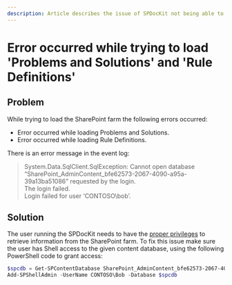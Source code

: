```yaml
---
description: Article describes the issue of SPDocKit not being able to load Problems and Solutions and Rule Definitions.
---
```


# Error occurred while trying to load 'Problems and Solutions' and 'Rule Definitions'

## Problem

While trying to load the SharePoint farm the following errors occurred:

* Error occurred while loading Problems and Solutions.
* Error occurred while loading Rule Definitions.

There is an error message in the event log:

> System.Data.SqlClient.SqlException: Cannot open database “SharePoint\_AdminContent\_bfe62573-2067-4090-a95a-39a13ba51086” requested by the login.  
> The login failed.  
> Login failed for user ‘CONTOSO\bob’.

## Solution

The user running the SPDocKit needs to have the [proper privileges](../../requirements/user-permissions-requirements.mdx) to retrieve information from the SharePoint farm. To fix this issue make sure the user has Shell access to the given content database, using the following PowerShell code to grant access:

```powershell
$spcdb = Get-SPContentDatabase SharePoint_AdminContent_bfe62573-2067-4090-a95a-39a13ba51086
Add-SPShellAdmin -UserName CONTOSO\Bob -Database $spcdb
```

